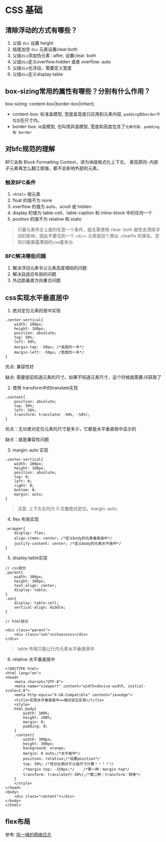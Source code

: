 # CSS 基础

## 清除浮动的方式有哪些？

1. 父级 `div` 设置 height
2. 结尾加空 `div` 元素设置clear:both
3. 父级`div`添加伪元素 ::after, 设置clear: both
4. 父级`div`定义overflow:hidden 或者 overflow: auto
5. 父级`div`也浮动，需要定义宽度
6. 父级`div`定义display:table

## box-sizing常用的属性有哪些？分别有什么作用？
box-sizing: content-box|border-box|inherit;

- content-box: 标准盒模型, 宽度盒高度只应用到元素内容, `padding和border不包含`在尺寸内。
- border-box: ie盒模型, 也叫怪异盒模型, 宽度和高度包含了`元素内容、padding 和 border`

## 对bfc规范的理解
BFC全称 Block Formatting Context，译为块级格式化上下文。
表现原则: 内部子元素再怎么翻江倒海，都不会影响外部的元素。

### 触发BFC条件
  1. `<html>` 根元素
  2. float 的值不为 none
  3. overflow 的值为 auto、scroll 或 hidden
  4. display 的值为 table-cell、table-caption 和 inline-block 中的任何一个
  5. position 的值不为 relative 和 static
> 只要元素符合上面的任意一个条件，就无需使用 clear: both 属性去清除浮动的影响，因此不要见到一个 `<div>` 元素就加个类似 .clearfix 的类名，否则只能暴露薄弱的css基本功 

### BFC解决哪些问题
1. 解决浮动元素令父元素高度塌陷的问题
2. 解决自适应布局的问题
3. 外边距垂直方向重合问题


## css实现水平垂直居中
1. 绝对定位元素的居中实现

```
.center-vertical{
    width: 100px;
    height: 100px;
    position: absolute;
    top: 50%;
    left: 50%;
    margin-top: -50px; /*高度的一半*/
    margin-left: -50px; /宽度的一半*/
}
```
优点: 兼容性好

缺点: 需要提前知道元素的尺寸。如果不知道元素尺寸，这个时候就需要JS获取了

2. 使用 transform中的translate实现
```
.content{
    position: absolute;
    top: 50%;
    left: 50%;
    transform: translate( -50%, -50%);
}
```
优点：无论绝对定位元素的尺寸是多少，它都是水平垂直居中显示的

缺点：就是兼容性问题

3. margin: auto 实现
```
.center-vertical{
    width: 100px;
    height: 100px;
    position: absolute;
    top: 0;
    left: 0;
    right: 0;
    bottom: 0;
    margin: auto;
}
```
> 注意: 上下左右均为 0 位置绝对定位。margin: auto;

4. flex 布局实现
```
.wrapper{
    display: flex;
    align-items: center; /*定义body的元素垂直居中*/
    justify-content: center; /*定义body的元素水平居中*/
}
```
5. display:table实现
```
// css部分
.parent{
    width: 300px;
    height: 300px;
    text-align: center;
    display: table;
}
.son{
    display: table-cell;
    vertical-align: middle;
}

// html部分

<div class="parent">
    <div class="son">nihaosssss</div>
</div>
```
> table 布局只能让行内元素水平垂直居中

6.  relative 水平垂直居中
```
<!DOCTYPE html>
<html lang="en">
<head>
    <meta charset="UTF-8">
    <meta name="viewport" content="width=device-width, initial-scale=1.0">
    <meta http-equiv="X-UA-Compatible" content="ie=edge">
    <title>实现水平垂直居中==相对定位实现</title>
    <style>
    html,body{
        width: 100%;
        height: 100%;
        margin: 0;
        padding: 0;
    }
    .content{
        width: 300px;
        height: 300px;
        background: orange;
        margin: 0 auto;/*水平居中*/
        position: relative;/*设置position*/
        top: 50%; /*百分比相对于父级尺寸计算！！！！*/
        /*margin-top: -150px;*/    /*第一种：margin-top*/
        transform: translateY(-50%);/*第二种：transform：转换*/
    }
    </style>
</head>
<body>
    <div class="content"></div>
</body>
</html>
```
## flex布局
参考: [阮一峰的网络日志](http://www.ruanyifeng.com/blog/2015/07/flex-grammar.html)  

